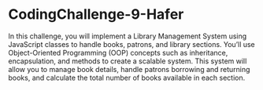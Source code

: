 # CodingChallenge-9-Hafer
In this challenge, you will implement a Library Management System using JavaScript classes to handle books, patrons, and library sections. You’ll use Object-Oriented Programming (OOP) concepts such as inheritance, encapsulation, and methods to create a scalable system. This system will allow you to manage book details, handle patrons borrowing and returning books, and calculate the total number of books available in each section.
